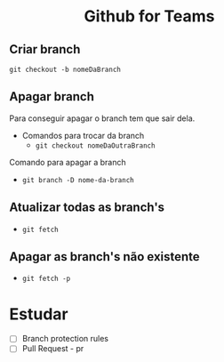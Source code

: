 <h1 align="center">Github for Teams</h1>

## Criar branch
  ```git checkout -b nomeDaBranch ```
## Apagar branch
Para conseguir apagar o branch tem que sair dela.
  - Comandos para trocar da branch
    - ```git checkout nomeDaOutraBranch```

Comando para apagar a branch
- ```git branch -D nome-da-branch```

## Atualizar todas as branch's
  - ```git fetch```
## Apagar as branch's não existente
  - ```git fetch -p```

# Estudar
- [ ] Branch protection rules
- [ ] Pull Request - pr